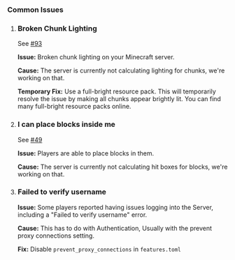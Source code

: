 ### Common Issues

1.  ### Broken Chunk Lighting

    See [#93](https://github.com/Snowiiii/Pumpkin/issues/93)

    **Issue:** Broken chunk lighting on your Minecraft server.

    **Cause:** The server is currently not calculating lighting for chunks, we're working on that.

    **Temporary Fix:** Use a full-bright resource pack. This will temporarily resolve the issue by making all chunks appear brightly lit. You can find many full-bright resource packs online.

2.  ### I can place blocks inside me

    See [#49](https://github.com/Snowiiii/Pumpkin/issues/49)

    **Issue:** Players are able to place blocks in them.

    **Cause:** The server is currently not calculating hit boxes for blocks, we're working on that.

3.  ### Failed to verify username

    **Issue:** Some players reported having issues logging into the Server, including a "Failed to verify username" error.

    **Cause:** This has to do with Authentication, Usually with the prevent proxy connections setting.

    **Fix:** Disable `prevent_proxy_connections` in `features.toml`
